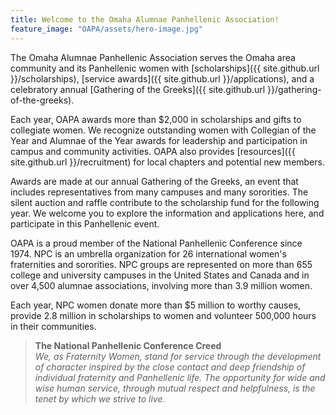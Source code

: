 ```yaml
---
title: Welcome to the Omaha Alumnae Panhellenic Association!
feature_image: "OAPA/assets/hero-image.jpg"
---
```



The Omaha Alumnae Panhellenic Association serves the Omaha area community and its Panhellenic women with [scholarships]({{ site.github.url }}/scholarships), [service awards]({{ site.github.url }}/applications), and a celebratory annual [Gathering of the Greeks]({{ site.github.url }}/gathering-of-the-greeks).

Each year, OAPA awards more than $2,000 in scholarships and gifts to collegiate women. We recognize outstanding women with Collegian of the Year and Alumnae of the Year awards for leadership and participation in campus and community activities. OAPA also provides [resources]({{ site.github.url }}/recruitment) for local chapters and potential new members.

Awards are made at our annual Gathering of the Greeks, an event that includes representatives from many campuses and many sororities. The silent auction and raffle contribute to the scholarship fund for the following year. We welcome you to explore the information and applications here, and participate in this Panhellenic event.

OAPA is a proud member of the National Panhellenic Conference since 1974. NPC is an umbrella organization for 26 international women&#39;s fraternities and sororities. NPC groups are represented on more than 655 college and university campuses in the United States and Canada and in over 4,500 alumnae associations, involving more than 3.9 million women.

Each year, NPC women donate more than $5 million to worthy causes, provide 2.8 million in scholarships to women and volunteer 500,000 hours in their communities.

> **The National Panhellenic Conference Creed**  
*We, as Fraternity Women, stand for service through the development of character inspired by the close contact and deep friendship of individual fraternity and Panhellenic life. The opportunity for wide and wise human service, through mutual respect and helpfulness, is the tenet by which we strive to live.*
